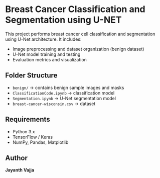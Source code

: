 # Breast Cancer Classification and Segmentation using U-NET

This project performs breast cancer cell classification and segmentation using U-Net architecture.
It includes:
- Image preprocessing and dataset organization (benign dataset)
- U-Net model training and testing
- Evaluation metrics and visualization

## Folder Structure
- `benign/` → contains benign sample images and masks
- `ClassificationCode.ipynb` → classification model
- `Segmentation.ipynb` → U-Net segmentation model
- `breast-cancer-wisconsin.csv` → dataset

## Requirements
- Python 3.x
- TensorFlow / Keras
- NumPy, Pandas, Matplotlib

## Author
**Jayanth Vajja**

